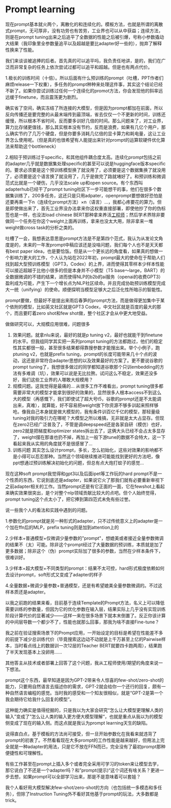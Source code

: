 # Prompt learning

现在prompt基本就火两个，离散化的和连续化的。模板方法，也就是所谓的离散式prompt，无可厚非，没有功劳也有苦劳，工业界也可以从中获益；连续方法，则是在prompt tuning出来之后追平了全数据的性能之后被引爆，号称小参数撬动大结果（我印象里全参数量追平以及超越是要比adapter好一些的），抛弃了解释性换来了性能。

我们来谈谈被追捧的后者。首先真的可以追平吗，我负责任地讲，是的，我们在广泛而非常复杂的任务上依次尝试过都可以追平和超越。但是也有两点代价。

1.极长的训练时间（十倍）。所以后面有什么预训练的prompt（吐槽，PPT作者们麻烦release一下权重），多任务的prompt种种来处理这件事，其实这个结论已经不新了。如果你尝试训练过任何一个连续化的promot方法，你会发现他的斜率远远缓于finetune，而且震荡更为剧烈。

确实省了空间，确实冻结了所连接的大模型，但是因为prompt都加在前面，所以反向传播还是要完整的从最末端传到最顶端，省去仅仅一个不更新的时间，训练还缓慢，所以根本不省时间，反而要多训好几倍的时间。那么问题来了，对工业界，算力比存储更值钱，那么其实根本没有节约，反而是浪费，如果有几亿个用户，那么确实节约了几万个硬盘，但是你要多消耗几亿倍的显卡算力和耗电量，这让工业界怎么使用呢。（但是真的也很希望有人能提出来针对prompt的运算软硬件优化算法来帮助这个bottleneck）

2.相较于预训练过于specific，和其他组件耦合度太高。连续化prompt包括之前的adapter几乎就是数据集处理specific的甚至可以说是huggingface版本specific的。要求必须要是这个预训练模型换了就没用了，必须要是这个数据集换了就没用了，必须要是这个语言换了就没用了，几乎是做完了路就堵好了。和预训练和微调范式比就是一个硬伤，几乎没法scale up和open source。有个东西叫adapterhub已经干了prompt tuning社区下一步可能想干的事，他们在很多个数据集训练了，200多任务，这还只是只用adpater，openprompt要想做好恐怕是还要再乘一下n（连续化prompt方法）×n（语言）…，我都心疼要花的算力。但是即使做出来了，首先工业界没办法拿来你这权重直接部署，即使他抄了你的伪标签也是一样，也没法load chinese BERT那种拿来养活[工程师](https://www.zhihu.com/search?q=工程师&search_source=Entity&hybrid_search_source=Entity&hybrid_search_extra={"sourceType"%3A"answer"%2C"sourceId"%3A2304325156})；然后学术界除非要做同一个任务在你这个weight上面再训练，拿来也没太大用，除非拿来一堆weight做cross task的分析之类的。

吐槽了一会，我想表达意思是prompt方法是不是第四个范式，我认为从发论文角度是的，未来的一年发prompt中稿应该还是没啥问题，我们每个人也不是天天都有best paper idea，也是要恰饭。但是从一个更长远的角度看，如果真的想做一个影响力更大的工作，个人认为站在2022年初，prompt最大的使命在于帮助人们找到超大型预训练模型（GPT3，Codex）的上界，进而使得其零样本少样本性能可以接近超越于比他小很多的但是本身并不小模型（T5 base～large，BART）的全数据微调的不错的结果，进而使得NLP的b2b的ai服务（openai的收费GPT3）盈利成为可能，产生下一个增长点为NLP社区续命。并且完成协助预训练模型完成大一统（unifying）的使命。顺便探明当模型足够大之后泛化性所暗示的智能性。

prompt要做，但最好不是提出来雨后春笋的prompt方法，而是做得更加集中于某个依附的模型，比如英文社区就是GPT3 Codex，中文社区就是百度的最大的那个，而且要盯着zero shot和few shot做，整个社区才会从中更大地受益。













做做研究可以，大规模应用很难，问题很多



1. 效果问题。就拿nlu来说，最好的就是p tuning v2，最好也就能干到finetune的水平。但我组同学其实把一系列prompt tuning的方法都跑过，他们的稳定性其实都很一般，甚至很多结果都得靠搜参数才能搜出来。举个小例子，跑ptuning v2，也就是prefix tuning，prompt的长度可能带来几十个点的波动，这还是非常符合adapter思想的以及效果最好的方案了。更不要说谷歌的prompt tuning了，我想很多做过的同学都知道谷歌那个只训embedding的方法有多难调（坑），效果可以说是无比拉胯。试问这么不稳定，效果还没多好，我们这些工业界的人哪敢大规模用？
2. 规模问题。这我觉得是最痛的... 从很多工作不难看出，prompt tuning很多都需要非常大的模型才能拿到很好的效果的，显然很多人根本access不到这么大的模型（再感慨下，我们即使试了超大号t5，谷歌的prompt还是不太能调出来，真难），就算能，好不容易把weight放下你资源不够多训起来照样够呛。像我自己本身就是做大模型的，我有条件训百亿千亿的模型，那轻量级tuning对我的吸引力在哪呢？大模型之所以难搞，无非就是太大占显存。但现在zero2已经广泛普及了，不管是调deepspeed还是各家自研（模仿）也好，zero2就是把梯度和optimizer states拆出去了，这俩大头已经不会占太多显存了，weight摆在那谁也扔不掉，再加上一般下游tune的数据不会特大，这一下看起来我从实用的角度就不是很感冒了...
3. 训练问题 其实怎么设计prompt，多长，怎么初始化，这些对效果的影响都不是小得可以忍忍那种。当然这个领域继续推进可能能找到更好的方法吧，像ppt想通过预训练解决初始化的问题，但总有点大炮打蚊子的感觉...



现在这种soft prompt我觉得和gpt3以及后面ipet等工作玩的hard prompt不是一个性质的东西，它说到底还是adapter，如果说它火了那我们就有必要重新审视下之前adapter相关的工作。当然prompt还是有它正面的一面，它在fewshot上看起来确实效果很突出，是个对整个nlp领域贡献比较大的点吧。但个人始终觉得，prompt tuning这个点太小了，把它捧到第四范式未免有些过誉。















说一些我个人的看法和实践中遇到的问题。

1.参数化的prompt就是另一种形式的adapter，只不过传统意义上的adapter是一个加在ffn后的MLP，prefix tuning则是加到attention上的

2.少样本+普通模型+仅微调少量参数的"prompt"，想媲美或者接近全量参数微调的结果不（太）可能。除非这个prompt经过了大量数据的预训练，本质就是加了更多数据；除非这个（伪）prompt实际加了很多的参数，当然在少样本条件下，很难训好。

3.少样本+超大模型+不同类型的prompt：结果不太可控，hard形式极度依赖如何去设计prompt，soft形式又变成了adapter的样子

4.全量数据+微调少量参数+普通模型，还是有希望媲美全量参数微调的。不过这样本质还是adapter。











以我之前跑的结果来看，目前基于连续Template的Prompt方法，名义上可以降低需要训练的参数量，但因为它的优化参数在输入层，结果实际上几乎没有实现训练阶段计算代价的显著减少——这样一来在很多场景下就本末倒置了。反正你该计算的中间层导数一个都少不了，性能也就那么回事，那我为啥不直接Fine-tune？

我之前在验证搜索场景下的Prompt应用，一开始设定的目标是希望在性能差不多的前提下减少总训练代价（毕竟搜索这边动不动就是上千万甚至上亿的Pairwise样本，当时看点线上的数据训一次12层的Teacher BERT就要四卡跑两周），结果跑了半天发现基本上没卵用……













其他答主从技术或者部署上回答了这个问题，我从工程师使用/期望的角度来说一下想法。

prompt这个东西，最早知道是因为GPT-2带来令人惊喜的few-shot/zero-shot的能力，只要用自然语言去描述你的需求，GPT-2就会给你一个还行的回复，颇有一种自然语言编程的感觉。当时我的感受和一个知友很相似，就是“GPT-2是第一个我会期待它给我什么回复的模型”。

这种能力确实是值得挖掘的，只是我以为大家会研究“怎么让大模型更理解人类的输入”变成了”怎么让人类的输入更方便大模型理解“，也就是重点从我以为的模型侧变成了现在的输入侧。而这点就是我认为prompt learning天生的缺陷。

说得直白点，基于模板的方法尚可接受，但一旦开始参数化在我看来就违背了prompt的初衷了。不然看看现在大多prompt的工作性能是越来越好，但用法上完全就是一种adapter的用法，只是它不放在FFN而已，完全没有了最初prompt那种便捷性和可理解性。

有些工作甚至在prompt上插入多个或者完全采用可学习的token来让模型去学，那它说白了不还是一个adapter吗？和”prompt(提示)“这个词还有啥关系？更进一步去想，如果prompt可以全部学习出来，那是不是意味着可以套娃？

我个人看好用大模型解决few-shot/zero-shot的方向（也包括统一多模态和多任务），但除了Instruction Tuning外不看好其他基于prompt的玩法，大多数都是trick。























